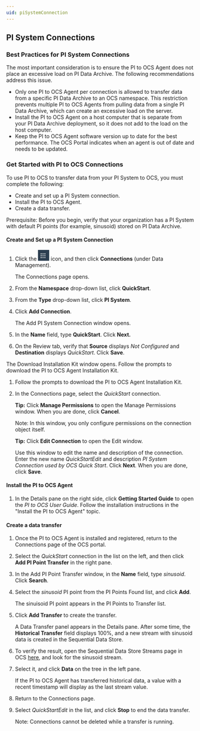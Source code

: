 ```yaml
---
uid: piSystemConnection
---
```


## PI System Connections

### Best Practices for PI System Connections

The most important consideration is to ensure the PI to OCS Agent does not place an excessive load on PI Data Archive. The following recommendations address this issue.

- Only one PI to OCS Agent per connection is allowed to transfer data from a specific PI Data Archive to an OCS namespace. This restriction prevents multiple PI to OCS Agents from pulling data from a single PI Data Archive, which can create an excessive load on the server.
- Install the PI to OCS Agent on a host computer that is separate from your PI Data Archive deployment, so it does not add to the load on the host computer.
- Keep the PI to OCS Agent software version up to date for the best performance. The OCS Portal indicates when an agent is out of date and needs to be updated. 

### Get Started with PI to OCS Connections

To use PI to OCS to transfer data from your PI System to OCS, you must complete the following:

- Create and set up a PI System connection.
- Install the PI to OCS Agent.
- Create a data transfer.

Prerequisite: Before you begin, verify that your organization has a PI System with default PI points (for example, sinusoid) stored on PI Data Archive.

#### Create and Set up a PI System Connection

1.  Click the ![Menu icon](images\menu-icon.png) icon, and then click **Connections** (under Data Management).

    The Connections page opens.

1.  From the **Namespace** drop-down list, click **QuickStart**.

1.  From the **Type** drop-down list, click **PI System**.

1.  Click **Add Connection**.

    The Add PI System Connection window opens.

1.  In the **Name** field, type **QuickStart**. Click **Next.**

1.  On the Review tab, verify that **Source** displays _Not Configured_ and **Destination** displays _QuickStart_. Click **Save**.

The Download Installation Kit window opens. Follow the prompts to download the PI to OCS Agent Installation Kit.

1.  Follow the prompts to download the PI to OCS Agent Installation Kit.

2.  In the Connections page, select the _QuickStart_ connection.

    **Tip:** Click **Manage Permissions** to open the Manage Permissions window. When you are done, click **Cancel**.

    Note: In this window, you only configure permissions on the connection object itself.

    **Tip:** Click **Edit Connection** to open the Edit window.

    Use this window to edit the name and description of the connection. Enter the new name _QuickStartEdit_ and description _PI System Connection used by OCS Quick Start_. Click **Next**. When you are done, click **Save**.

#### Install the PI to OCS Agent

1. In the Details pane on the right side, click **Getting Started Guide** to open the _PI to OCS User Guide_. Follow the installation instructions in the "Install the PI to OCS Agent" topic.

#### Create a data transfer

1.  Once the PI to OCS Agent is installed and registered, return to the Connections page of the OCS portal.
2.  Select the _QuickStart_ connection in the list on the left, and then click **Add PI Point Transfer** in the right pane.
3.  In the Add PI Point Transfer window, in the **Name** field, type _sinusoid_. Click **Search**.
4.  Select the _sinusoid_ PI point from the PI Points Found list, and click **Add**.

    The sinuisoid PI point appears in the PI Points to Transfer list.

5.  Click **Add Transfer** to create the transfer.

    A Data Transfer panel appears in the Details pane. After some time, the **Historical Transfer** field displays 100%, and a new stream with sinusoid data is created in the Sequential Data Store.

6.  To verify the result, open the Sequential Data Store Streams page in OCS
    [here](https://cloud.osisoft.com/data/streams), and look for the sinusoid stream.

7.  Select it, and click **Data** on the tree in the left pane.

    If the PI to OCS Agent has transferred historical data, a value with a recent timestamp will display as the last stream value.

8.  Return to the Connections page.

9.  Select _QuickStartEdit_ in the list, and click **Stop** to end the data transfer.

    Note: Connections cannot be deleted while a transfer is running.

